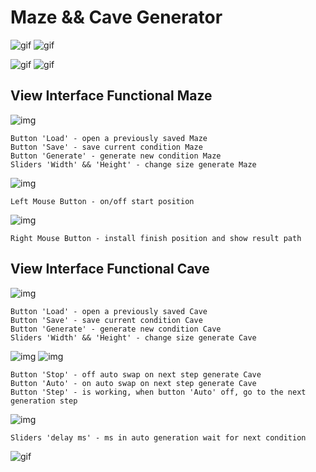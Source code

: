 # Maze && Cave Generator

![gif](https://github.com/BlackwoodPeregrin/Maze/raw/develop/gif/maze1.gif)
![gif](https://github.com/BlackwoodPeregrin/Maze/raw/develop/gif/maze2.gif)

![gif](https://github.com/BlackwoodPeregrin/Maze/raw/develop/gif/cave1.gif)
![gif](https://github.com/BlackwoodPeregrin/Maze/raw/develop/gif/cave2.gif)

## View Interface Functional Maze

![img](https://github.com/BlackwoodPeregrin/Maze/raw/develop/img/maze.png)

    Button 'Load' - open a previously saved Maze
    Button 'Save' - save current condition Maze
    Button 'Generate' - generate new condition Maze
    Sliders 'Width' && 'Height' - change size generate Maze
    
![img](https://github.com/BlackwoodPeregrin/Maze/raw/develop/img/start_pos.png)

    Left Mouse Button - on/off start position

![img](https://github.com/BlackwoodPeregrin/Maze/raw/develop/img/show_path.png)

    Right Mouse Button - install finish position and show result path

## View Interface Functional Cave

![img](https://github.com/BlackwoodPeregrin/Maze/raw/develop/img/cave.png)
    
    Button 'Load' - open a previously saved Cave
    Button 'Save' - save current condition Cave
    Button 'Generate' - generate new condition Cave
    Sliders 'Width' && 'Height' - change size generate Cave

![img](https://github.com/BlackwoodPeregrin/Maze/raw/develop/img/auto.png)
![img](https://github.com/BlackwoodPeregrin/Maze/raw/develop/img/stop.png)

    Button 'Stop' - off auto swap on next step generate Cave
    Button 'Auto' - on auto swap on next step generate Cave
    Button 'Step' - is working, when button 'Auto' off, go to the next generation step

![img](https://github.com/BlackwoodPeregrin/Maze/raw/develop/img/delay.png)

    Sliders 'delay ms' - ms in auto generation wait for next condition

![gif](https://github.com/BlackwoodPeregrin/Maze/raw/develop/gif/finish.gif)

